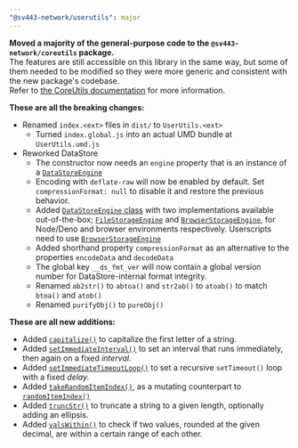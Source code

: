 ```yaml
---
"@sv443-network/userutils": major
---
```


**Moved a majority of the general-purpose code to the `@sv443-network/coreutils` package.**  
The features are still accessible on this library in the same way, but some of them needed to be modified so they were more generic and consistent with the new package's codebase.  
Refer to [the CoreUtils documentation](https://github.com/Sv443-Network/CoreUtils/blob/main/docs.md) for more information.  
  
**These are all the breaking changes:**
- Renamed `index.<ext>` files in `dist/` to `UserUtils.<ext>`
  - Turned `index.global.js` into an actual UMD bundle at `UserUtils.umd.js`
- Reworked DataStore
    - The constructor now needs an `engine` property that is an instance of a [`DataStoreEngine`](https://github.com/Sv443-Network/CoreUtils/blob/main/docs.md#class-datastoreengine)
    - Encoding with `deflate-raw` will now be enabled by default. Set `compressionFormat: null` to disable it and restore the previous behavior.
    - Added [`DataStoreEngine` class](https://github.com/Sv443-Network/CoreUtils/blob/main/docs.md#class-datastoreengine) with two implementations available out-of-the-box; [`FileStorageEngine`](https://github.com/Sv443-Network/CoreUtils/blob/main/docs.md#class-filestorageengine) and [`BrowserStorageEngine`](https://github.com/Sv443-Network/CoreUtils/blob/main/docs.md#class-browserstorageengine), for Node/Deno and browser environments respectively. Userscripts need to use [`BrowserStorageEngine`](https://github.com/Sv443-Network/CoreUtils/blob/main/docs.md#class-browserstorageengine)
    - Added shorthand property `compressionFormat` as an alternative to the properties `encodeData` and `decodeData`
    - The global key `__ds_fmt_ver` will now contain a global version number for DataStore-internal format integrity.
  - Renamed `ab2str()` to `abtoa()` and `str2ab()` to `atoab()` to match `btoa()` and `atob()`
  - Renamed `purifyObj()` to `pureObj()`
  
**These are all new additions:**
  - Added [`capitalize()`](https://github.com/Sv443-Network/CoreUtils/blob/main/docs.md#function-capitalize) to capitalize the first letter of a string.
  - Added [`setImmediateInterval()`](https://github.com/Sv443-Network/CoreUtils/blob/main/docs.md#function-setimmediateinterval) to set an interval that runs immediately, then again on a fixed *interval.*
  - Added [`setImmediateTimeoutLoop()`](https://github.com/Sv443-Network/CoreUtils/blob/main/docs.md#function-setimmediatetimeoutloop) to set a recursive `setTimeout()` loop with a fixed *delay.*
  - Added [`takeRandomItemIndex()`](https://github.com/Sv443-Network/CoreUtils/blob/main/docs.md#function-takerandomitemindex), as a mutating counterpart to [`randomItemIndex()`](https://github.com/Sv443-Network/CoreUtils/blob/main/docs.md#function-randomitemindex)
  - Added [`truncStr()`](https://github.com/Sv443-Network/CoreUtils/blob/main/docs.md#function-truncstr) to truncate a string to a given length, optionally adding an ellipsis.
  - Added [`valsWithin()`](https://github.com/Sv443-Network/CoreUtils/blob/main/docs.md#function-valswithin) to check if two values, rounded at the given decimal, are within a certain range of each other.
